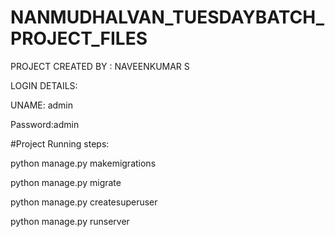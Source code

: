 # NANMUDHALVAN_TUESDAYBATCH_PROJECT_FILES

PROJECT CREATED BY : NAVEENKUMAR S



LOGIN DETAILS:


UNAME: admin


Password:admin




#Project Running steps:

python manage.py makemigrations

python manage.py migrate

python manage.py createsuperuser

python manage.py runserver
